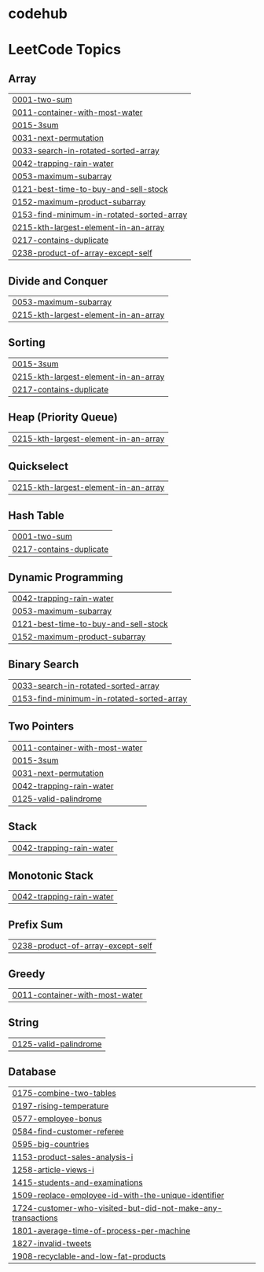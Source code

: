 # codehub
<!---LeetCode Topics Start-->
# LeetCode Topics
## Array
|  |
| ------- |
| [0001-two-sum](https://github.com/mehulrajranjan/codehub/tree/master/0001-two-sum) |
| [0011-container-with-most-water](https://github.com/mehulrajranjan/codehub/tree/master/0011-container-with-most-water) |
| [0015-3sum](https://github.com/mehulrajranjan/codehub/tree/master/0015-3sum) |
| [0031-next-permutation](https://github.com/mehulrajranjan/codehub/tree/master/0031-next-permutation) |
| [0033-search-in-rotated-sorted-array](https://github.com/mehulrajranjan/codehub/tree/master/0033-search-in-rotated-sorted-array) |
| [0042-trapping-rain-water](https://github.com/mehulrajranjan/codehub/tree/master/0042-trapping-rain-water) |
| [0053-maximum-subarray](https://github.com/mehulrajranjan/codehub/tree/master/0053-maximum-subarray) |
| [0121-best-time-to-buy-and-sell-stock](https://github.com/mehulrajranjan/codehub/tree/master/0121-best-time-to-buy-and-sell-stock) |
| [0152-maximum-product-subarray](https://github.com/mehulrajranjan/codehub/tree/master/0152-maximum-product-subarray) |
| [0153-find-minimum-in-rotated-sorted-array](https://github.com/mehulrajranjan/codehub/tree/master/0153-find-minimum-in-rotated-sorted-array) |
| [0215-kth-largest-element-in-an-array](https://github.com/mehulrajranjan/codehub/tree/master/0215-kth-largest-element-in-an-array) |
| [0217-contains-duplicate](https://github.com/mehulrajranjan/codehub/tree/master/0217-contains-duplicate) |
| [0238-product-of-array-except-self](https://github.com/mehulrajranjan/codehub/tree/master/0238-product-of-array-except-self) |
## Divide and Conquer
|  |
| ------- |
| [0053-maximum-subarray](https://github.com/mehulrajranjan/codehub/tree/master/0053-maximum-subarray) |
| [0215-kth-largest-element-in-an-array](https://github.com/mehulrajranjan/codehub/tree/master/0215-kth-largest-element-in-an-array) |
## Sorting
|  |
| ------- |
| [0015-3sum](https://github.com/mehulrajranjan/codehub/tree/master/0015-3sum) |
| [0215-kth-largest-element-in-an-array](https://github.com/mehulrajranjan/codehub/tree/master/0215-kth-largest-element-in-an-array) |
| [0217-contains-duplicate](https://github.com/mehulrajranjan/codehub/tree/master/0217-contains-duplicate) |
## Heap (Priority Queue)
|  |
| ------- |
| [0215-kth-largest-element-in-an-array](https://github.com/mehulrajranjan/codehub/tree/master/0215-kth-largest-element-in-an-array) |
## Quickselect
|  |
| ------- |
| [0215-kth-largest-element-in-an-array](https://github.com/mehulrajranjan/codehub/tree/master/0215-kth-largest-element-in-an-array) |
## Hash Table
|  |
| ------- |
| [0001-two-sum](https://github.com/mehulrajranjan/codehub/tree/master/0001-two-sum) |
| [0217-contains-duplicate](https://github.com/mehulrajranjan/codehub/tree/master/0217-contains-duplicate) |
## Dynamic Programming
|  |
| ------- |
| [0042-trapping-rain-water](https://github.com/mehulrajranjan/codehub/tree/master/0042-trapping-rain-water) |
| [0053-maximum-subarray](https://github.com/mehulrajranjan/codehub/tree/master/0053-maximum-subarray) |
| [0121-best-time-to-buy-and-sell-stock](https://github.com/mehulrajranjan/codehub/tree/master/0121-best-time-to-buy-and-sell-stock) |
| [0152-maximum-product-subarray](https://github.com/mehulrajranjan/codehub/tree/master/0152-maximum-product-subarray) |
## Binary Search
|  |
| ------- |
| [0033-search-in-rotated-sorted-array](https://github.com/mehulrajranjan/codehub/tree/master/0033-search-in-rotated-sorted-array) |
| [0153-find-minimum-in-rotated-sorted-array](https://github.com/mehulrajranjan/codehub/tree/master/0153-find-minimum-in-rotated-sorted-array) |
## Two Pointers
|  |
| ------- |
| [0011-container-with-most-water](https://github.com/mehulrajranjan/codehub/tree/master/0011-container-with-most-water) |
| [0015-3sum](https://github.com/mehulrajranjan/codehub/tree/master/0015-3sum) |
| [0031-next-permutation](https://github.com/mehulrajranjan/codehub/tree/master/0031-next-permutation) |
| [0042-trapping-rain-water](https://github.com/mehulrajranjan/codehub/tree/master/0042-trapping-rain-water) |
| [0125-valid-palindrome](https://github.com/mehulrajranjan/codehub/tree/master/0125-valid-palindrome) |
## Stack
|  |
| ------- |
| [0042-trapping-rain-water](https://github.com/mehulrajranjan/codehub/tree/master/0042-trapping-rain-water) |
## Monotonic Stack
|  |
| ------- |
| [0042-trapping-rain-water](https://github.com/mehulrajranjan/codehub/tree/master/0042-trapping-rain-water) |
## Prefix Sum
|  |
| ------- |
| [0238-product-of-array-except-self](https://github.com/mehulrajranjan/codehub/tree/master/0238-product-of-array-except-self) |
## Greedy
|  |
| ------- |
| [0011-container-with-most-water](https://github.com/mehulrajranjan/codehub/tree/master/0011-container-with-most-water) |
## String
|  |
| ------- |
| [0125-valid-palindrome](https://github.com/mehulrajranjan/codehub/tree/master/0125-valid-palindrome) |
## Database
|  |
| ------- |
| [0175-combine-two-tables](https://github.com/mehulrajranjan/codehub/tree/master/0175-combine-two-tables) |
| [0197-rising-temperature](https://github.com/mehulrajranjan/codehub/tree/master/0197-rising-temperature) |
| [0577-employee-bonus](https://github.com/mehulrajranjan/codehub/tree/master/0577-employee-bonus) |
| [0584-find-customer-referee](https://github.com/mehulrajranjan/codehub/tree/master/0584-find-customer-referee) |
| [0595-big-countries](https://github.com/mehulrajranjan/codehub/tree/master/0595-big-countries) |
| [1153-product-sales-analysis-i](https://github.com/mehulrajranjan/codehub/tree/master/1153-product-sales-analysis-i) |
| [1258-article-views-i](https://github.com/mehulrajranjan/codehub/tree/master/1258-article-views-i) |
| [1415-students-and-examinations](https://github.com/mehulrajranjan/codehub/tree/master/1415-students-and-examinations) |
| [1509-replace-employee-id-with-the-unique-identifier](https://github.com/mehulrajranjan/codehub/tree/master/1509-replace-employee-id-with-the-unique-identifier) |
| [1724-customer-who-visited-but-did-not-make-any-transactions](https://github.com/mehulrajranjan/codehub/tree/master/1724-customer-who-visited-but-did-not-make-any-transactions) |
| [1801-average-time-of-process-per-machine](https://github.com/mehulrajranjan/codehub/tree/master/1801-average-time-of-process-per-machine) |
| [1827-invalid-tweets](https://github.com/mehulrajranjan/codehub/tree/master/1827-invalid-tweets) |
| [1908-recyclable-and-low-fat-products](https://github.com/mehulrajranjan/codehub/tree/master/1908-recyclable-and-low-fat-products) |
<!---LeetCode Topics End-->